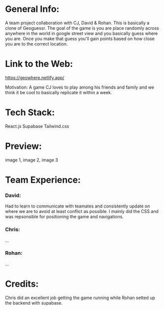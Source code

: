 # General Info:
A team project collaboration with CJ, David & Rohan. This is basically a clone of Geoguessr. The goal of the game is you are place randomly across anywhere in the world in google street view and you basically guess where you are. Once you make that guess you'll gain points based on how close you are to the correct location.

# Link to the Web:
https://geowhere.netlify.app/

Motivation:
A game CJ loves to play among his friends and family and we think it be cool to basically replicate it within a week.

# Tech Stack:
React.js
Supabase
Tailwind.css

# Preview:
image 1,
image 2,
image 3

# Team Experience:
### David: 
Had to learn to communicate with teamates and consistently update on where we are to avoid at least conflict as possible. I mainly did the CSS and was repsonsible for positioning the game and navigations.

### Chris:
...

### Rohan:
...

# Credits:
Chris did an excellent job getting the game running while Rohan setted up the backend with supabase.